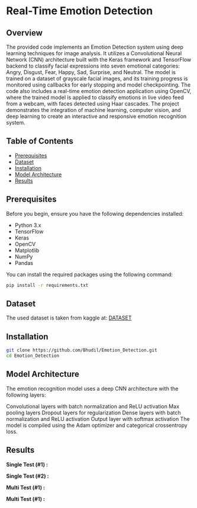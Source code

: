 # Real-Time Emotion Detection

## Overview

The provided code implements an Emotion Detection system using deep learning techniques for image analysis. It utilizes a Convolutional Neural Network (CNN) architecture built with the Keras framework and TensorFlow backend to classify facial expressions into seven emotional categories: Angry, Disgust, Fear, Happy, Sad, Surprise, and Neutral. The model is trained on a dataset of grayscale facial images, and its training progress is monitored using callbacks for early stopping and model checkpointing. The code also includes a real-time emotion detection application using OpenCV, where the trained model is applied to classify emotions in live video feed from a webcam, with faces detected using Haar cascades. The project demonstrates the integration of machine learning, computer vision, and deep learning to create an interactive and responsive emotion recognition system.

## Table of Contents

- [Prerequisites](#prerequisites)
- [Dataset](#dataset)
- [Installation](#installation)
- [Model Architecture](#model-architecture)
- [Results](#results)

## Prerequisites

Before you begin, ensure you have the following dependencies installed:

- Python 3.x
- TensorFlow
- Keras
- OpenCV
- Matplotlib
- NumPy
- Pandas

You can install the required packages using the following command:

```bash
pip install -r requirements.txt
```

## Dataset 

The used dataset is taken from kaggle at: [DATASET](https://www.kaggle.com/datasets/jonathanoheix/face-expression-recognition-dataset)

## Installation

```bash
git clone https://github.com/Bhudil/Emotion_Detection.git
cd Emotion_Detection
```

## Model Architecture

The emotion recognition model uses a deep CNN architecture with the following layers:

Convolutional layers with batch normalization and ReLU activation
Max pooling layers
Dropout layers for regularization
Dense layers with batch normalization and ReLU activation
Output layer with softmax activation
The model is compiled using the Adam optimizer and categorical crossentropy loss.

## Results

**Single Test (#1) :**


**Single Test (#2) :**


**Multi Test (#1) :**


**Multi Test (#1) :**
